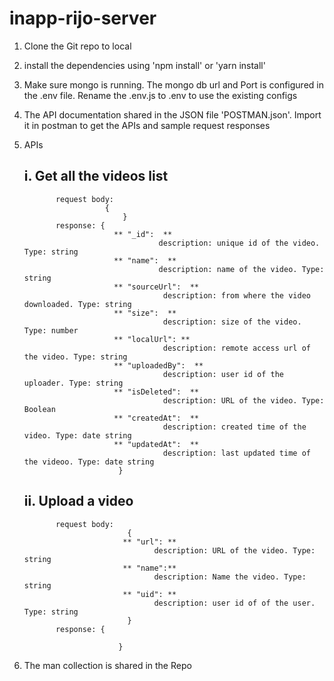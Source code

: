 # inapp-rijo-server

1. Clone the Git repo to local
2. install the dependencies using 'npm install' or 'yarn install'
3. Make sure mongo is running. The mongo db url and Port is configured in the .env file. Rename the .env.js to .env to use the existing configs
4. The API documentation shared in the JSON file 'POSTMAN.json'. Import it in postman to get the APIs and sample request responses
5. APIs        
      ## i. Get all the videos list 
            
            
              request body: 
                         {
                             }
              response: {
                           ** "_id":  **
                                     description: unique id of the video. Type: string
                           ** "name":  **
                                     description: name of the video. Type: string 
                           ** "sourceUrl":  **
                                      description: from where the video downloaded. Type: string
                           ** "size":  **
                                      description: size of the video. Type: number
                           ** "localUrl": ** 
                                      description: remote access url of the video. Type: string
                           ** "uploadedBy":  **
                                      description: user id of the  uploader. Type: string
                           ** "isDeleted":  **
                                      description: URL of the video. Type: Boolean
                           ** "createdAt":  **
                                      description: created time of the video. Type: date string
                           ** "updatedAt":  **
                                      description: last updated time of the videoo. Type: date string
                            }
                            
      ## ii. Upload a video 
         
         
              request body: 
                              {
                             ** "url": **
                                    description: URL of the video. Type: string
                             ** "name":**
                                    description: Name the video. Type: string
                             ** "uid": **
                                    description: user id of of the user. Type: string
                              }
              response: {
                           
                            }
 6. The man collection is shared in the Repo

